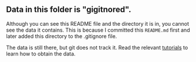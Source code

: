 ## Data in this folder is "gigitnored".

Although you can see this README file and the directory it is in, you cannot see the data it contains. This is because I committed this `README.md` first and later added this directory to the .gitignore file. 

The data is still there, but git does not track it. Read the relevant [tutorials](https://latentnetworks.github.io/vimure/latest/tutorials.html) to learn how to obtain the data.